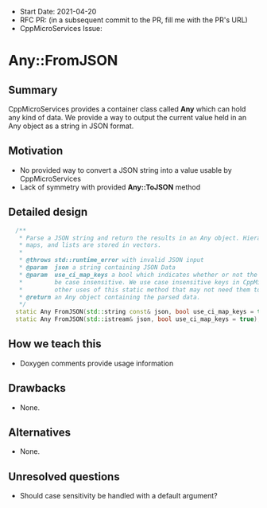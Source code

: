 - Start Date: 2021-04-20
- RFC PR: (in a subsequent commit to the PR, fill me with the PR's URL)
- CppMicroServices Issue:

# Any::FromJSON

## Summary

CppMicroServices provides a container class called **Any** which can hold any kind of data. We provide a way to output the current value held in an Any object as a string in JSON format. 

## Motivation

* No provided way to convert a JSON string into a value usable by CppMicroServices
* Lack of symmetry with provided **Any::ToJSON** method

## Detailed design

```c++
  /**
   * Parse a JSON string and return the results in an Any object. Hierarchical data is stored in
   * maps, and lists are stored in vectors.
   *
   * @throws std::runtime_error with invalid JSON input
   * @param  json a string containing JSON Data
   * @param  use_ci_map_keys a bool which indicates whether or not the keys in any object maps should
   *         be case insensitive. We use case insensitive keys in CppMicroServices, but there are
   *         other uses of this static method that may not need them to be case insensitive.
   * @return an Any object containing the parsed data. 
   */
  static Any FromJSON(std::string const& json, bool use_ci_map_keys = true);
  static Any FromJSON(std::istream& json, bool use_ci_map_keys = true);

```



## How we teach this

* Doxygen comments provide usage information

## Drawbacks

* None.

## Alternatives

* None.

## Unresolved questions

* Should case sensitivity be handled with a default argument?